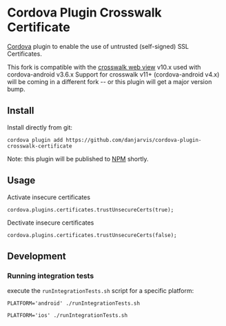 Cordova Plugin Crosswalk Certificate
====================================

[Cordova](http://cordova.apache.org) plugin to enable the use of untrusted (self-signed) SSL Certificates.

This fork is compatible with the [crosswalk web view](https://crosswalk-project.org/) v10.x used with cordova-android v3.6.x
Support for crosswalk v11+ (cordova-android v4.x) will be coming in a different fork -- or this plugin will get a major version bump.

## Install

Install directly from git:
```
cordova plugin add https://github.com/danjarvis/cordova-plugin-crosswalk-certificate
```

Note: this plugin will be published to [NPM](https://cordova.apache.org/announcements/2015/04/21/plugins-release-and-move-to-npm.html) shortly.

## Usage

Activate insecure certificates
```
cordova.plugins.certificates.trustUnsecureCerts(true);
```

Dectivate insecure certificates
```
cordova.plugins.certificates.trustUnsecureCerts(false);
```

## Development

### Running integration tests

execute the `runIntegrationTests.sh` script for a specific platform:

```
PLATFORM='android' ./runIntegrationTests.sh
```

```
PLATFORM='ios' ./runIntegrationTests.sh
```

